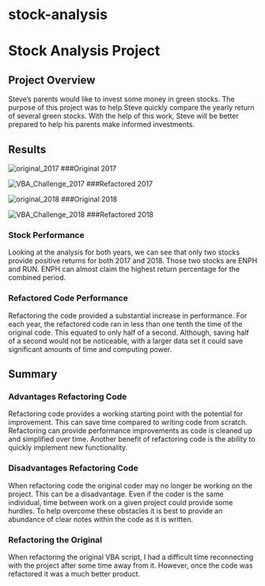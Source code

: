 # stock-analysis

# Stock Analysis Project 

## Project Overview
Steve’s parents would like to invest some money in green stocks. The purpose of this project was to help Steve quickly compare the yearly return of several green stocks. With the help of this work, Steve will be better prepared to help his parents make informed investments.

## Results

![original_2017](https://user-images.githubusercontent.com/105960365/174219688-46054241-177c-4f24-9ade-8c93a849dce7.png)
###Original 2017

![VBA_Challenge_2017](https://user-images.githubusercontent.com/105960365/174219694-bc3de406-992a-40c4-a785-dc05fcd9a269.png)
###Refactored 2017

![original_2018](https://user-images.githubusercontent.com/105960365/174219696-fe6efd05-b1e0-44e2-bb66-4d0347c10c39.png)
###Original 2018

![VBA_Challenge_2018](https://user-images.githubusercontent.com/105960365/174219701-7615b384-1222-4263-8f4b-92f030230b20.png)
###Refactored 2018

### Stock Performance
Looking at the analysis for both years, we can see that only two stocks provide positive returns for both 2017 and 2018.  Those two stocks are ENPH and RUN. ENPH can almost claim the highest return percentage for the combined period.

### Refactored Code Performance
Refactoring the code provided a substantial increase in performance.  For each year, the refactored code ran in less than one tenth the time of the original code.  This equated to only half of a second. Although, saving half of a second would not be noticeable, with a larger data set it could save significant amounts of time and computing power.

## Summary

### Advantages Refactoring Code
Refactoring code provides a working starting point with the potential for improvement. This can save time compared to writing code from scratch. Refactoring can provide performance improvements as code is cleaned up and simplified over time. Another benefit of refactoring code is the ability to quickly implement new functionality.

### Disadvantages Refactoring Code
When refactoring code the original coder may no longer be working on the project. This can be a disadvantage.  Even if the coder is the same individual, time between work on a given project could provide some hurdles.  To help overcome these obstacles it is best to provide an abundance of clear notes within the code as it is written.

### Refactoring the Original
When refactoring the original VBA script, I had a difficult time reconnecting with the project after some time away from it. However, once the code was refactored it was a much better product.
